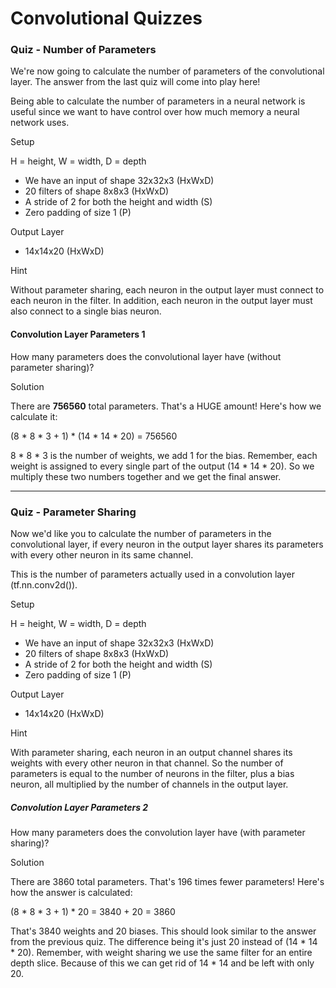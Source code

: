 # Convolutional Quizzes

### Quiz - Number of Parameters

We're now going to calculate the number of parameters of the convolutional layer. The answer from the last quiz will come into play here!

Being able to calculate the number of parameters in a neural network is useful since we want to have control over how much memory a neural network uses.

Setup

H = height, W = width, D = depth

- We have an input of shape 32x32x3 (HxWxD)
- 20 filters of shape 8x8x3 (HxWxD)
- A stride of 2 for both the height and width (S)
- Zero padding of size 1 (P)

Output Layer

- 14x14x20 (HxWxD)

Hint

Without parameter sharing, each neuron in the output layer must connect to each neuron in the filter. In addition, each neuron in the output layer must also connect to a single bias neuron.

#### Convolution Layer Parameters 1

How many parameters does the convolutional layer have (without parameter sharing)?

Solution

There are **756560** total parameters. That's a HUGE amount! Here's how we calculate it:

(8 * 8 * 3 + 1) * (14 * 14 * 20) = 756560

8 * 8 * 3 is the number of weights, we add 1 for the bias. Remember, each weight is assigned to every single part of the output (14 * 14 * 20). So we multiply these two numbers together and we get the final answer.

***

### Quiz - Parameter Sharing

Now we'd like you to calculate the number of parameters in the convolutional layer, if every neuron in the output layer shares its parameters with every other neuron in its same channel.

This is the number of parameters actually used in a convolution layer (tf.nn.conv2d()).

Setup

H = height, W = width, D = depth

- We have an input of shape 32x32x3 (HxWxD)
- 20 filters of shape 8x8x3 (HxWxD)
- A stride of 2 for both the height and width (S)
- Zero padding of size 1 (P)

Output Layer

- 14x14x20 (HxWxD)

Hint

With parameter sharing, each neuron in an output channel shares its weights with every other neuron in that channel. So the number of parameters is equal to the number of neurons in the filter, plus a bias neuron, all multiplied by the number of channels in the output layer.

##### Convolution Layer Parameters 2

How many parameters does the convolution layer have (with parameter sharing)?

Solution

There are 3860 total parameters. That's 196 times fewer parameters! Here's how the answer is calculated:

(8 * 8 * 3 + 1) * 20 = 3840 + 20 = 3860

That's 3840 weights and 20 biases. This should look similar to the answer from the previous quiz. The difference being it's just 20 instead of (14 * 14 * 20). Remember, with weight sharing we use the same filter for an entire depth slice. Because of this we can get rid of 14 * 14 and be left with only 20.
